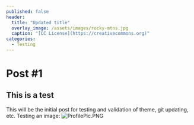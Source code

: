 ```yaml
---
published: false
header:
  title: "Updated title"
  overlay_image: /assets/images/rocky-mtns.jpg
  caption: "[CC License](https://creativecommons.org)"
categories:
  - Testing
---
```



# Post #1
## This is a test


This will be the initial post for testing and validation of theme, git updating, etc.
Testing an image:
![ProfilePic.PNG]({{site.baseurl}}/assets/images/ProfilePic.PNG)

<script src="https://utteranc.es/client.js"
        repo="shaunandersonaz/shaunandersonaz.github.io"
        issue-term="pathname"
        theme="github-dark"
        crossorigin="anonymous"
        async>
</script>

